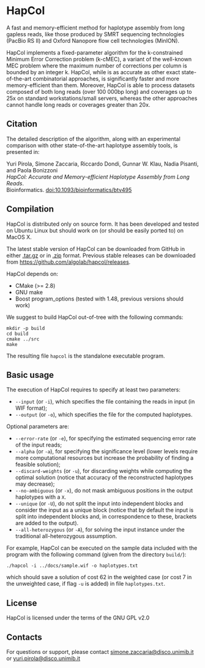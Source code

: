 
  HapCol
==========

A fast and memory-efficient method for haplotype assembly from long gapless
reads, like those produced by SMRT sequencing technologies (PacBio RS II) and
Oxford Nanopore flow cell technologies (MinION).

HapCol implements a fixed-parameter algorithm for the k-constrained Minimum
Error Correction problem (k-cMEC), a variant of the well-known MEC problem where
the maximum number of corrections per column is bounded by an integer k.
HapCol, while is as accurate as other exact state-of-the-art combinatorial approaches,
is significantly faster and more memory-efficient than them.
Moreover, HapCol is able to process datasets composed of both long reads (over
100 000bp long) and coverages up to 25x on standard workstations/small servers,
whereas the other approaches cannot handle long reads or coverages greater than 20x.


## Citation ##

The detailed description of the algorithm, along with an experimental comparison
with other state-of-the-art haplotype assembly tools, is presented in:

Yuri Pirola, Simone Zaccaria, Riccardo Dondi, Gunnar W. Klau, Nadia Pisanti, and Paola Bonizzoni  
_HapCol: Accurate and Memory-efficient Haplotype Assembly from Long Reads_.  
Bioinformatics.
[doi:10.1093/bioinformatics/btv495](http://bioinformatics.oxfordjournals.org/cgi/content/abstract/btv495?ijkey=2dl7qCgbFQ9eHFj)


## Compilation ##

HapCol is distributed only on source form.
It has been developed and tested on Ubuntu Linux but should work on (or should
be easily ported to) on MacOS X.

The latest stable version of HapCol can be downloaded from GitHub in either
[.tar.gz](https://github.com/algolab/hapcol/tarball/master) or in
[.zip](https://github.com/algolab/hapcol/zipball/master) format.
Previous stable releases can be downloaded from
<https://github.com/algolab/hapcol/releases>.

HapCol depends on:

- CMake (>= 2.8)
- GNU make
- Boost program_options (tested with 1.48, previous versions should work)

We suggest to build HapCol out-of-tree with the following commands:

    mkdir -p build
    cd build
    cmake ../src
    make

The resulting file `hapcol` is the standalone executable program.

## Basic usage ##

The execution of HapCol requires to specify at least two parameters:

- `--input` (or `-i`), which specifies the file containing the reads in input (in
  WIF format);
- `--output` (or `-o`), which specifies the file for the computed haplotypes.

Optional parameters are:

- `--error-rate` (or `-e`), for specifying the estimated sequencing error rate
  of the input reads;
- `--alpha` (or `-a`), for specifying the significance level (lower levels
  require more computational resources but increase the probability of finding a
  feasible solution);
- `--discard-weights` (or `-u`), for discarding weights while computing the
  optimal solution (notice that accuracy of the reconstructed haplotypes may
  decrease);
- `--no-ambiguous` (or `-x`), do not mask ambiguous positions in the output
  haplotypes with a `X`.
- `--unique` (or `-U`), do not split the input into independent blocks and
  consider the input as a unique block (notice that by default the input is
  split into independent blocks and, in correspondence to these, brackets
  are added to the output).
- `--all-heterozygous` (or `-A`), for solving the input instance under the
  traditional all-heterozygous assumption.

For example, HapCol can be executed on the sample data included with the program
with the following command (given from the directory `build/`):

    ./hapcol -i ../docs/sample.wif -o haplotypes.txt

which should save a solution of cost 62 in the weighted case (or cost 7 in
the unweighted case, if flag `-u` is added) in file `haplotypes.txt`.



## License ##

HapCol is licensed under the terms of the GNU GPL v2.0


## Contacts ##

For questions or support, please contact <simone.zaccaria@disco.unimib.it>
or <yuri.pirola@disco.unimib.it>
